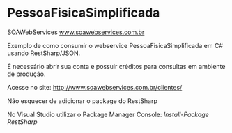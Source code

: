 # PessoaFisicaSimplificada
SOAWebServices www.soawebservices.com.br

Exemplo de como consumir o webservice PessoaFisicaSimplificada em C# usando RestSharp/JSON.

É necessário abrir sua conta e possuir créditos para consultas em ambiente de produção.

Acesse no site: http://www.soawebservices.com.br/clientes/



Não esquecer de adicionar o package do RestSharp

No Visual Studio utilizar o Package Manager Console: *Install-Package RestSharp*
